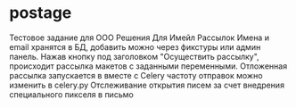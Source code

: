 # postage
Тестовое задание для ООО Решения Для Имейл Рассылок 
Имена и email хранятся в БД, добавить можно через фикстуры или админ панель.
Нажав кнопку под заголовком "Осуществить рассылку", происходит рассылка макетов с заданными переменными.
Отложенная рассылка запускается в вместе с Celery частоту отправок можно изменить в celery.py
Отслеживание открытия писем за счет внедрения специального пикселя в письмо